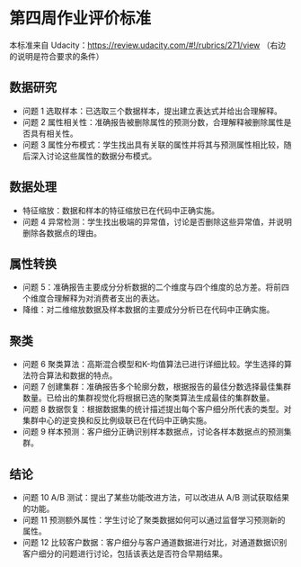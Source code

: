 # 第四周作业评价标准
本标准来自 Udacity：https://review.udacity.com/#!/rubrics/271/view
（右边的说明是符合要求的条件）

## 数据研究
- 问题 1 选取样本：已选取三个数据样本，提出建立表达式并给出合理解释。
- 问题 2 属性相关性：准确报告被删除属性的预测分数，合理解释被删除属性是否具有相关性。
- 问题 3 属性分布模式：学生找出具有关联的属性并将其与预测属性相比较，随后深入讨论这些属性的数据分布模式。

## 数据处理
- 特征缩放：数据和样本的特征缩放已在代码中正确实施。
- 问题 4 异常检测：学生找出极端的异常值，讨论是否删除这些异常值，并说明删除各数据点的理由。

## 属性转换
- 问题 5：准确报告主要成分分析数据的二个维度与四个维度的总方差。将前四个维度合理解释为对消费者支出的表达。
- 降维：对二维缩放数据及样本数据的主要成分分析已在代码中正确实施。

## 聚类
- 问题 6 聚类算法：高斯混合模型和K-均值算法已进行详细比较。学生选择的算法符合算法和数据的特点。
- 问题 7 创建集群：准确报告多个轮廓分数，根据报告的最佳分数选择最佳集群数量。已给出的集群视觉化将根据已选的聚类算法生成最佳的集群数量。
- 问题 8 数据恢复：根据数据集的统计描述提出每个客户细分所代表的类型。对集群中心的逆变换和反比例级联已在代码中正确实施。
- 问题 9 样本预测：客户细分正确识别样本数据点，讨论各样本数据点的预测集群。

## 结论
- 问题 10 A/B 测试：提出了某些功能改进方法，可以改进从 A/B 测试获取结果的功能。
- 问题 11 预测额外属性：学生讨论了聚类数据如何可以通过监督学习预测新的属性。
- 问题 12 比较客户数据：客户细分与客户通道数据进行对比，对通道数据识别客户细分的问题进行讨论，包括该表达是否符合早期结果。


